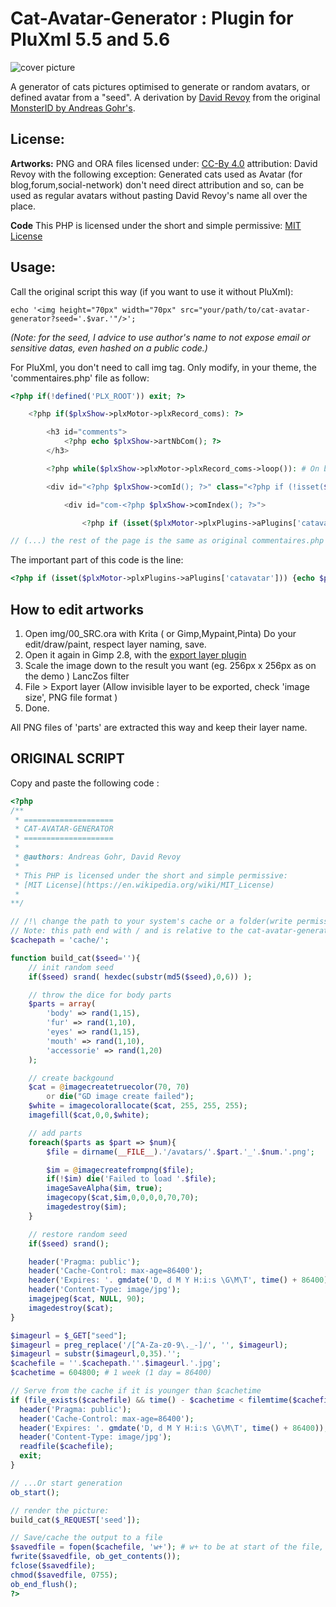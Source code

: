 Cat-Avatar-Generator : Plugin for PluXml 5.5 and 5.6
====================================================

![cover picture](http://www.peppercarrot.com/data/images/lab/2016-11-30_cdn/2016-11-29_the-quest-to-free-peppercarrot-website_02a-avatar.jpg)

A generator of cats pictures optimised to generate or random avatars, or defined avatar from a "seed". A derivation by [David Revoy](http://www.peppercarrot.com) from the original [MonsterID by Andreas Gohr's](https://www.splitbrain.org/blog/2007-01/20_monsterid_as_gravatar_fallback).

## License:

**Artworks:**
PNG and ORA files licensed under: [CC-By 4.0](https://creativecommons.org/licenses/by/4.0/) attribution: David Revoy with the following exception: Generated cats used as Avatar (for blog,forum,social-network) don't need direct attribution and so, can be used as regular avatars without pasting David Revoy's name all over the place.

**Code**
This PHP is licensed under the short and simple permissive:
[MIT License](https://en.wikipedia.org/wiki/MIT_License)
 
## Usage:

Call the original script this way (if you want to use it without PluXml): 
```
echo '<img height="70px" width="70px" src="your/path/to/cat-avatar-generator?seed='.$var.'"/>';
```
_(Note: for the seed, I advice to use author's name to not expose email or sensitive datas, even hashed on a public code.)_

For PluXml, you don't need to call img tag. Only modify, in your theme, the 'commentaires.php' file as follow:
```php
<?php if(!defined('PLX_ROOT')) exit; ?>

	<?php if($plxShow->plxMotor->plxRecord_coms): ?>

		<h3 id="comments">
			<?php echo $plxShow->artNbCom(); ?>
		</h3>

		<?php while($plxShow->plxMotor->plxRecord_coms->loop()): # On boucle sur les commentaires ?>

		<div id="<?php $plxShow->comId(); ?>" class="<?php if (!isset($plxMotor->plxPlugins->aPlugins['catavatar'])) {echo 'comment ';}?><?php $plxShow->comLevel(); ?>">

			<div id="com-<?php $plxShow->comIndex(); ?>">

				<?php if (isset($plxMotor->plxPlugins->aPlugins['catavatar'])) {echo $plxShow->plxMotor->plxRecord_coms->f('catavatar'); }; ?>

// (...) the rest of the page is the same as original commentaires.php file 
```

The important part of this code is the line:
```php
<?php if (isset($plxMotor->plxPlugins->aPlugins['catavatar'])) {echo $plxShow->plxMotor->plxRecord_coms->f('catavatar'); }; ?>
```

## How to edit artworks

1. Open img/00_SRC.ora with Krita ( or Gimp,Mypaint,Pinta) Do your edit/draw/paint, respect layer naming, save.
2. Open it again in Gimp 2.8, with the [export layer plugin](https://github.com/khalim19/gimp-plugin-export-layers/releases/download/2.4/export-layers-2.4.zip)
3. Scale the image down to the result you want (eg. 256px x 256px as on the demo ) LancZos filter
3. File > Export layer (Allow invisible layer to be exported, check 'image size', PNG file format )
4. Done. 

All PNG files of 'parts' are extracted this way and keep their layer name.


## ORIGINAL SCRIPT

Copy and paste the following code :
```php
<?php
/**
 * ====================
 * CAT-AVATAR-GENERATOR
 * ====================
 * 
 * @authors: Andreas Gohr, David Revoy
 * 
 * This PHP is licensed under the short and simple permissive:
 * [MIT License](https://en.wikipedia.org/wiki/MIT_License)
 * 
**/

// /!\ change the path to your system's cache or a folder(write permission) 
// Note: this path end with / and is relative to the cat-avatar-generator.php file.
$cachepath = 'cache/';

function build_cat($seed=''){
    // init random seed
    if($seed) srand( hexdec(substr(md5($seed),0,6)) );

    // throw the dice for body parts
    $parts = array(
        'body' => rand(1,15),
        'fur' => rand(1,10),
        'eyes' => rand(1,15),
        'mouth' => rand(1,10),
        'accessorie' => rand(1,20)
    );

    // create backgound
    $cat = @imagecreatetruecolor(70, 70)
        or die("GD image create failed");
    $white = imagecolorallocate($cat, 255, 255, 255);
    imagefill($cat,0,0,$white);

    // add parts
    foreach($parts as $part => $num){
        $file = dirname(__FILE__).'/avatars/'.$part.'_'.$num.'.png';

        $im = @imagecreatefrompng($file);
        if(!$im) die('Failed to load '.$file);
        imageSaveAlpha($im, true);
        imagecopy($cat,$im,0,0,0,0,70,70);
        imagedestroy($im);
    }

    // restore random seed
    if($seed) srand();

    header('Pragma: public');
    header('Cache-Control: max-age=86400');
    header('Expires: '. gmdate('D, d M Y H:i:s \G\M\T', time() + 86400));
    header('Content-Type: image/jpg');
    imagejpeg($cat, NULL, 90);
    imagedestroy($cat);
}

$imageurl = $_GET["seed"];
$imageurl = preg_replace('/[^A-Za-z0-9\._-]/', '', $imageurl); 
$imageurl = substr($imageurl,0,35).'';
$cachefile = ''.$cachepath.''.$imageurl.'.jpg';
$cachetime = 604800; # 1 week (1 day = 86400)

// Serve from the cache if it is younger than $cachetime
if (file_exists($cachefile) && time() - $cachetime < filemtime($cachefile)) {
  header('Pragma: public');
  header('Cache-Control: max-age=86400');
  header('Expires: '. gmdate('D, d M Y H:i:s \G\M\T', time() + 86400));
  header('Content-Type: image/jpg');
  readfile($cachefile);
  exit;
}

// ...Or start generation
ob_start(); 

// render the picture:
build_cat($_REQUEST['seed']);

// Save/cache the output to a file
$savedfile = fopen($cachefile, 'w+'); # w+ to be at start of the file, write mode, and attempt to create if not existing.
fwrite($savedfile, ob_get_contents());
fclose($savedfile);
chmod($savedfile, 0755);
ob_end_flush();
?>
```
